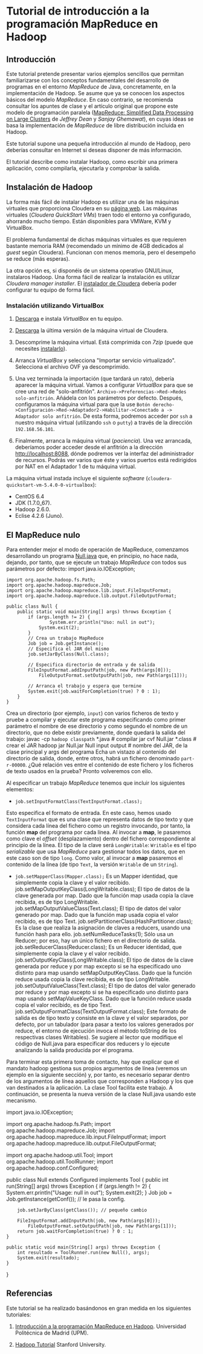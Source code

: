 # Tutorial de introducción a la programación MapReduce en Hadoop
## Introducción
Este tutorial pretende presentar varios ejemplos sencillos que permitan familiarizarse con los conceptos fundamentales del desarrollo de programas en el entorno *MapReduce* de Java, concretamente, en la implementación de Hadoop. Se asume que ya se conocen los aspectos básicos del modelo *MapReduce*. En caso contrario, se recomienda consultar los apuntes de clase y el artículo original que propone este modelo de programación paralela ([MapReduce: Simplified Data Processing on Large Clusters](http://static.googleusercontent.com/media/research.google.com/es//archive/mapreduce-osdi04.pdf) de *Jeffrey Dean* y *Sanjay Ghemawat*), en cuyas ideas se basa la implementación de *MapReduce* de libre distribución incluida en Hadoop.

Este tutorial supone una pequeña introducción al mundo de Hadoop, pero deberías consultar en Internet si deseas disponer de más información.

El tutorial describe como instalar Hadoop, como escribir una primera aplicación, como compilarla, ejecutarla y comprobar la salida.

## Instalación de Hadoop

La forma más fácil de instalar Hadoop es utilizar una de las máquinas virtuales que proporciona Cloudera en su [página web](http://www.cloudera.com/content/cloudera/en/documentation/core/latest/topics/cloudera_quickstart_vm.html). Las máquinas virtuales (*Cloudera QuickStart VMs*) traen todo el entorno ya configurado, ahorrando mucho tiempo. Están disponibles para VMWare, KVM y VirtualBox.

El problema fundamental de dichas máquinas virtuales es que requieren bastante memoria RAM (recomendado un mínimo de 4GB dedicados al *guest* según Cloudera). Funcionan con menos memoria, pero el desempeño se reduce (más esperas).

La otra opción es, si disponéis de un sistema operativo GNU/Linux, instalaros Hadoop. Una forma fácil de realizar la instalación es utilizar *Cloudera manager installer*. El [instalador de Cloudera](http://archive.cloudera.com/cm5/installer/latest/cloudera-manager-installer.bin) debería poder configurar tu equipo de forma fácil.

### Instalación utilizando VirtualBox

1. [Descarga](https://www.virtualbox.org/wiki/Downloads) e instala *VirtualBox* en tu equipo.

2. [Descarga](http://www.cloudera.com/content/cloudera/en/documentation/core/latest/topics/cloudera_quickstart_vm.html) la última versión de la máquina virtual de Cloudera.

3. Descomprime la máquina virtual. Está comprimida con *7zip* (puede que necesites [instalarlo](http://www.7-zip.org/)).

4. Arranca *VirtualBox* y selecciona "Importar servicio virtualizado". Selecciona el archivo OVF ya descomprimido.

5. Una vez terminada la importación (que tardará un rato), debería aparecer la máquina virtual. Vamos a configurar *VirtualBox* para que se cree una red de "solo-anfitrión". `Archivo->Preferencias->Red->Redes solo-anfitrión`. Añádela con los parámetros por defecto. Después, configuramos la máquina virtual para que la use `Botón derecho->Configuración->Red->Adaptador2->Habilitar->Conectado a -> Adaptador solo anfitrión`. De esta forma, podremos acceder por `ssh` a nuestro máquina virtual (utilizando `ssh` o `putty`) a través de la dirección `192.168.56.101`. 

6. Finalmente, arranca la máquina virtual (*paciencia*). Una vez arrancada, deberíamos poder acceder desde el anfitrión a la dirección [http://localhost:8088](http://localhost:8088), dónde podremos ver la interfaz del administrador de recursos. Podrás ver varios que éste y varios puertos está redirigidos por NAT en el Adaptador 1 de tu máquina virtual.

La máquina virtual instada incluye el siguiente *software* (`cloudera-quickstart-vm-5.4.0-0-virtualbox`):

- CentOS 6.4
- JDK (1.7.0_67).
- Hadoop 2.6.0.
- Eclise 4.2.6 (Juno).

## El MapReduce nulo

Para entender mejor el modo de operación de MapReduce, comenzamos desarrollando un programa [Null.java](Null.java) que, en principio, no hace nada, dejando, por tanto, que se ejecute un trabajo *MapReduce* con todos sus parámetros por defecto:
    import java.io.IOException;
    
    import org.apache.hadoop.fs.Path;
    import org.apache.hadoop.mapreduce.Job;
    import org.apache.hadoop.mapreduce.lib.input.FileInputFormat;
    import org.apache.hadoop.mapreduce.lib.output.FileOutputFormat;
    
    public class Null {
    	public static void main(String[] args) throws Exception {
    		if (args.length != 2) {
          			System.err.println("Uso: null in out");
    			System.exit(2);
    		}
    		// Crea un trabajo MapReduce
    		Job job = Job.getInstance(); 
    		// Especifica el JAR del mismo
    		job.setJarByClass(Null.class);
    
    		// Especifica directorio de entrada y de salida
    		FileInputFormat.addInputPath(job, new Path(args[0]));
        		FileOutputFormat.setOutputPath(job, new Path(args[1]));
    
    		// Arranca el trabajo y espera que termine
    		System.exit(job.waitForCompletion(true) ? 0 : 1);
    	}
    }
Crea un directorio (por ejemplo, `input`) con varios ficheros de texto y pruebe a compilar y ejecutar este programa especificando como primer parámetro el nombre de ese directorio y como segundo el nombre de un directorio, que no debe existir previamente, donde quedará la salida del trabajo:
    javac  -cp `hadoop classpath` *.java  # compilar
    jar cvf Null.jar *.class # crear el JAR
    hadoop jar Null.jar Null input output # nombre del JAR, de la clase principal y args del programa
Echa un vistazo al contenido del directorio de salida, donde, entre otros, habrá un fichero denominado `part-r-00000`. ¿Qué relación ves entre el contenido de este fichero y los ficheros de texto usados en la prueba? Pronto volveremos con ello.

Al especificar un trabajo *MapReduce* tenemos que incluir los siguientes elementos:
- `job.setInputFormatClass(TextInputFormat.class);`

Esto especifica el formato de entrada. En este caso, hemos usado `TextInputFormat` que es una clase que representa datos de tipo texto y que considera cada línea del fichero como un registro invocando, por tanto, la función **map** del programa por cada línea. Al invocar a **map**, le pasaremos como clave el *offset* (desplazamiento) dentro del fichero correspondiente al principio de la línea. El tipo de la clave será `LongWritable`: `Writable` es el tipo *serializable* que usa *MapReduce* para gestionar todos los datos, que en este caso son de tipo `long`. Como valor, al invocar a **map** pasaremos el contenido de la línea (de tipo `Text`, la versión `Writable` de un `String`).
- `job.setMapperClass(Mapper.class);`
Es un Mapper identidad, que simplemente copia la clave y el valor recibido.
job.setMapOutputKeyClass(LongWritable.class);
El tipo de datos de la clave generada por map. Dado que la función map usada copia la clave recibida, es de tipo LongWritable.
job.setMapOutputValueClass(Text.class);
El tipo de datos del valor generado por map. Dado que la función map usada copia el valor recibido, es de tipo Text.
job.setPartitionerClass(HashPartitioner.class);
Es la clase que realiza la asignación de claves a reducers, usando una función hash para ello.
job.setNumReduceTasks(1);
Sólo usa un Reducer; por eso, hay un único fichero en el directorio de salida.
job.setReducerClass(Reducer.class);
Es un Reducer identidad, que simplemente copia la clave y el valor recibido.
job.setOutputKeyClass(LongWritable.class);
El tipo de datos de la clave generada por reduce y por map excepto si se ha especificado uno distinto para map usando setMapOutputKeyClass. Dado que la función reduce usada copia la clave recibida, es de tipo LongWritable.
job.setOutputValueClass(Text.class);
El tipo de datos del valor generado por reduce y por map excepto si se ha especificado uno distinto para map usando setMapValueKeyClass. Dado que la función reduce usada copia el valor recibido, es de tipo Text.
job.setOutputFormatClass(TextOutputFormat.class);
Este formato de salida es de tipo texto y consiste en la clave y el valor separados, por defecto, por un tabulador (para pasar a texto los valores generados por reduce, el entorno de ejecución invoca el método toString de los respectivas clases Writables).
Se sugiere al lector que modifique el código de Null.java para especificar dos reducers y lo ejecute analizando la salida producida por el programa.

Para terminar esta primera toma de contacto, hay que explicar que el mandato hadoop gestiona sus propios argumentos de línea (veremos un ejemplo en la siguiente sección) y, por tanto, es necesario separar dentro de los argumentos de línea aquellos que corresponden a Hadoop y los que van destinados a la aplicación. La clase Tool facilita este trabajo. A continuación, se presenta la nueva versión de la clase Null.java usando este mecanismo.

import java.io.IOException;

import org.apache.hadoop.fs.Path;
import org.apache.hadoop.mapreduce.Job;
import org.apache.hadoop.mapreduce.lib.input.FileInputFormat;
import org.apache.hadoop.mapreduce.lib.output.FileOutputFormat;

import org.apache.hadoop.util.Tool;
import org.apache.hadoop.util.ToolRunner;
import org.apache.hadoop.conf.Configured;

public class Null extends Configured implements Tool {
	public int run(String[] args) throws Exception {
		if (args.length != 2) {
      			System.err.println("Usage: null in out");
			System.exit(2);
		}
                Job job = Job.getInstance(getConf()); // le pasa la config.

		job.setJarByClass(getClass()); // pequeño cambio

		FileInputFormat.addInputPath(job, new Path(args[0]));
    		FileOutputFormat.setOutputPath(job, new Path(args[1]));
		return job.waitForCompletion(true) ? 0 : 1;
	}

	public static void main(String[] args) throws Exception {
		int resultado = ToolRunner.run(new Null(), args);
		System.exit(resultado);
	}
}


## Referencias
Este tutorial se ha realizado basándonos en gran medida en los siguientes tutoriales:

1. [Introducción a la programación MapReduce en Hadoop](http://laurel.datsi.fi.upm.es/docencia/asignaturas/ppd). Universidad Politécnica de Madrid (UPM).

2. [Hadoop Tutorial](http://web.stanford.edu/class/cs246/homeworks/tutorial.pdf) Stanford University.

